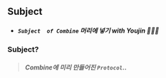 ## Subject 

- ##### ```Subject  of Combine``` 머리에 넣기 with Youjin 👩🏻‍💻

### Subject?
> ##### Combine에 미리 만들어진 ```Protocol```..
